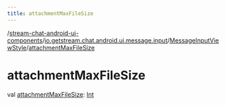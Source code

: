 ```yaml
---
title: attachmentMaxFileSize
---
```

/[stream-chat-android-ui-components](../../index.md)/[io.getstream.chat.android.ui.message.input](../index.md)/[MessageInputViewStyle](index.md)/[attachmentMaxFileSize](attachmentMaxFileSize.md)  
  
  
  
# attachmentMaxFileSize  
val [attachmentMaxFileSize](attachmentMaxFileSize.md): [Int](https://kotlinlang.org/api/latest/jvm/stdlib/kotlin/-int/index.html)
